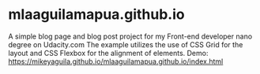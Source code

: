# mlaaguilamapua.github.io
A simple blog page and blog post project for my Front-end developer nano degree on Udacity.com
The example utilizes the use of CSS Grid for the layout and CSS Flexbox for the alignment of elements.
Demo: https://mikeyaguila.github.io/mlaaguilamapua.github.io/index.html
